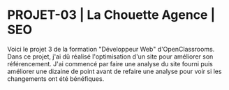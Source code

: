 # PROJET-03 | La Chouette Agence | SEO #

Voici le projet 3 de la formation "Développeur Web" d'OpenClassrooms. Dans ce projet, j'ai dû réalisé l'optimisation d'un site pour améliorer son référencement.
J'ai commencé par faire une analyse du site fourni puis améliorer une dizaine de point avant de refaire une analyse pour voir si les changements ont été bénéfiques.
